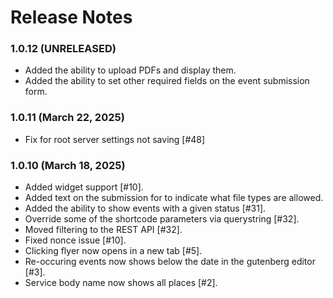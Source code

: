 # Release Notes

### 1.0.12 (UNRELEASED)
* Added the ability to upload PDFs and display them.
* Added the ability to set other required fields on the event submission form.

### 1.0.11 (March 22, 2025)
* Fix for root server settings not saving [#48]

### 1.0.10 (March 18, 2025)
* Added widget support [#10].
* Added text on the submission for to indicate what file types are allowed.
* Added the ability to show events with a given status [#31].
* Override some of the shortcode parameters via querystring [#32].
* Moved filtering to the REST API [#32].
* Fixed nonce issue [#10].
* Clicking flyer now opens in a new tab [#5].
* Re-occuring events now shows below the date in the gutenberg editor [#3].
* Service body name now shows all places [#2].
